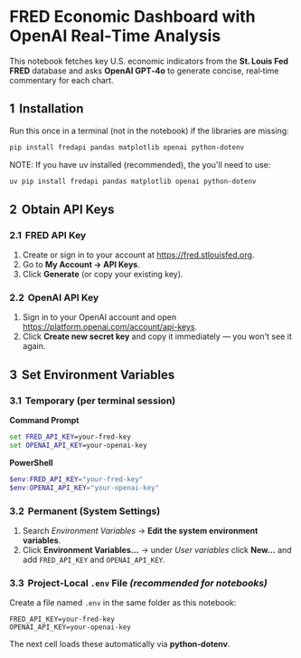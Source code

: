 # FRED Economic Dashboard with OpenAI Real‑Time Analysis

This notebook fetches key U.S. economic indicators from the **St. Louis Fed FRED** database and asks **OpenAI GPT‑4o** to generate concise, real‑time commentary for each chart.

## 1  Installation
Run this once in a terminal (not in the notebook) if the libraries are missing:
```bash
pip install fredapi pandas matplotlib openai python-dotenv
```
NOTE: If you have uv installed (recommended), the you'll need to use:
```bash
uv pip install fredapi pandas matplotlib openai python-dotenv
```

## 2  Obtain API Keys
### 2.1  FRED API Key
1. Create or sign in to your account at <https://fred.stlouisfed.org>.
2. Go to **My Account → API Keys**.
3. Click **Generate** (or copy your existing key).

### 2.2  OpenAI API Key
1. Sign in to your OpenAI account and open <https://platform.openai.com/account/api-keys>.
2. Click **Create new secret key** and copy it immediately — you won't see it again.

## 3  Set Environment Variables
### 3.1  Temporary (per terminal session)
**Command Prompt**
```cmd
set FRED_API_KEY=your-fred-key
set OPENAI_API_KEY=your-openai-key
```
**PowerShell**
```powershell
$env:FRED_API_KEY="your-fred-key"
$env:OPENAI_API_KEY="your-openai-key"
```

### 3.2  Permanent (System Settings)
1. Search *Environment Variables* → **Edit the system environment variables**.
2. Click **Environment Variables…** → under *User variables* click **New…** and add
   `FRED_API_KEY` and `OPENAI_API_KEY`.

### 3.3  Project‑Local `.env` File *(recommended for notebooks)*
Create a file named `.env` in the same folder as this notebook:
```text
FRED_API_KEY=your-fred-key
OPENAI_API_KEY=your-openai-key
```
The next cell loads these automatically via **python‑dotenv**.
